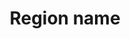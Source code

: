 ---
title: 'Region name'
field: 'is.coverage.region'
slug: 'global-region-name'
description: 'Popular names for regions'
comment: 'select from control list'
required: False
vocabulary: 'vocabulary.txt'
module: 'Coverage'
cluster: 'Global'
policy: 'Controlled value. Multi select from control list.'
---